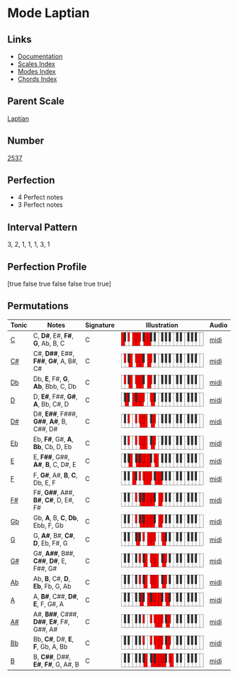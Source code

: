# Mode Laptian

## Links

- [Documentation](index.md)
- [Scales Index](Scales.md)
- [Modes Index](Modes.md)
- [Chords Index](Chords.md)

## Parent Scale

[Laptian](ScaleLaptian.md)

## Number

[2537](https://ianring.com/musictheory/scales/2537)

## Perfection

- 4 Perfect notes
- 3 Perfect notes

## Interval Pattern

3, 2, 1, 1, 1, 3, 1

## Perfection Profile

[true false true false false true true]

## Permutations

| Tonic | Notes | Signature | Illustration | Audio |
|-------|-------|-----------|--------------|-------|
| [C](ModeCNaturalLaptian.md) | C, **D#**, E#, **F#**, **G**, Ab, B, C | C | ![CNaturalLaptian](ModeCNaturalLaptian.png) | [midi](https://github.com/edipermadi/music/blob/main/docs/ModeCNaturalLaptian.mid?raw=true) |
| [C#](ModeCSharpLaptian.md) | C#, **D##**, E##, **F##**, **G#**, A, B#, C# | C | ![CSharpLaptian](ModeCSharpLaptian.png) | [midi](https://github.com/edipermadi/music/blob/main/docs/ModeCSharpLaptian.mid?raw=true) |
| [Db](ModeDFlatLaptian.md) | Db, **E**, F#, **G**, **Ab**, Bbb, C, Db | C | ![DFlatLaptian](ModeDFlatLaptian.png) | [midi](https://github.com/edipermadi/music/blob/main/docs/ModeDFlatLaptian.mid?raw=true) |
| [D](ModeDNaturalLaptian.md) | D, **E#**, F##, **G#**, **A**, Bb, C#, D | C | ![DNaturalLaptian](ModeDNaturalLaptian.png) | [midi](https://github.com/edipermadi/music/blob/main/docs/ModeDNaturalLaptian.mid?raw=true) |
| [D#](ModeDSharpLaptian.md) | D#, **E##**, F###, **G##**, **A#**, B, C##, D# | C | ![DSharpLaptian](ModeDSharpLaptian.png) | [midi](https://github.com/edipermadi/music/blob/main/docs/ModeDSharpLaptian.mid?raw=true) |
| [Eb](ModeEFlatLaptian.md) | Eb, **F#**, G#, **A**, **Bb**, Cb, D, Eb | C | ![EFlatLaptian](ModeEFlatLaptian.png) | [midi](https://github.com/edipermadi/music/blob/main/docs/ModeEFlatLaptian.mid?raw=true) |
| [E](ModeENaturalLaptian.md) | E, **F##**, G##, **A#**, **B**, C, D#, E | C | ![ENaturalLaptian](ModeENaturalLaptian.png) | [midi](https://github.com/edipermadi/music/blob/main/docs/ModeENaturalLaptian.mid?raw=true) |
| [F](ModeFNaturalLaptian.md) | F, **G#**, A#, **B**, **C**, Db, E, F | C | ![FNaturalLaptian](ModeFNaturalLaptian.png) | [midi](https://github.com/edipermadi/music/blob/main/docs/ModeFNaturalLaptian.mid?raw=true) |
| [F#](ModeFSharpLaptian.md) | F#, **G##**, A##, **B#**, **C#**, D, E#, F# | C | ![FSharpLaptian](ModeFSharpLaptian.png) | [midi](https://github.com/edipermadi/music/blob/main/docs/ModeFSharpLaptian.mid?raw=true) |
| [Gb](ModeGFlatLaptian.md) | Gb, **A**, B, **C**, **Db**, Ebb, F, Gb | C | ![GFlatLaptian](ModeGFlatLaptian.png) | [midi](https://github.com/edipermadi/music/blob/main/docs/ModeGFlatLaptian.mid?raw=true) |
| [G](ModeGNaturalLaptian.md) | G, **A#**, B#, **C#**, **D**, Eb, F#, G | C | ![GNaturalLaptian](ModeGNaturalLaptian.png) | [midi](https://github.com/edipermadi/music/blob/main/docs/ModeGNaturalLaptian.mid?raw=true) |
| [G#](ModeGSharpLaptian.md) | G#, **A##**, B##, **C##**, **D#**, E, F##, G# | C | ![GSharpLaptian](ModeGSharpLaptian.png) | [midi](https://github.com/edipermadi/music/blob/main/docs/ModeGSharpLaptian.mid?raw=true) |
| [Ab](ModeAFlatLaptian.md) | Ab, **B**, C#, **D**, **Eb**, Fb, G, Ab | C | ![AFlatLaptian](ModeAFlatLaptian.png) | [midi](https://github.com/edipermadi/music/blob/main/docs/ModeAFlatLaptian.mid?raw=true) |
| [A](ModeANaturalLaptian.md) | A, **B#**, C##, **D#**, **E**, F, G#, A | C | ![ANaturalLaptian](ModeANaturalLaptian.png) | [midi](https://github.com/edipermadi/music/blob/main/docs/ModeANaturalLaptian.mid?raw=true) |
| [A#](ModeASharpLaptian.md) | A#, **B##**, C###, **D##**, **E#**, F#, G##, A# | C | ![ASharpLaptian](ModeASharpLaptian.png) | [midi](https://github.com/edipermadi/music/blob/main/docs/ModeASharpLaptian.mid?raw=true) |
| [Bb](ModeBFlatLaptian.md) | Bb, **C#**, D#, **E**, **F**, Gb, A, Bb | C | ![BFlatLaptian](ModeBFlatLaptian.png) | [midi](https://github.com/edipermadi/music/blob/main/docs/ModeBFlatLaptian.mid?raw=true) |
| [B](ModeBNaturalLaptian.md) | B, **C##**, D##, **E#**, **F#**, G, A#, B | C | ![BNaturalLaptian](ModeBNaturalLaptian.png) | [midi](https://github.com/edipermadi/music/blob/main/docs/ModeBNaturalLaptian.mid?raw=true) |
